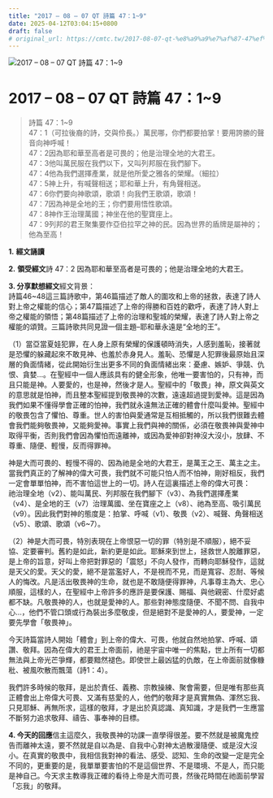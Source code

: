 ```yaml
---
title: "2017 – 08 – 07 QT 詩篇 47：1~9"
date: 2025-04-12T03:04:15+0800
draft: false
# original_url: https://cmtc.tw/2017-08-07-qt-%e8%a9%a9%e7%af%87-47%ef%bc%9a19
---
```


![2017 – 08 – 07 QT 詩篇 47：1~9](/images/qt.jpg   "2017 – 08 – 07 QT 詩篇 47：1~9")

# 2017 – 08 – 07 QT 詩篇 47：1~9

> 詩篇 47：1~9  
> 47：1（可拉後裔的詩，交與伶長。）萬民哪，你們都要拍掌！要用誇勝的聲音向神呼喊！  
> 47：2因為耶和華至高者是可畏的；他是治理全地的大君王。  
> 47：3他叫萬民服在我們以下，又叫列邦服在我們腳下。  
> 47：4他為我們選擇產業，就是他所愛之雅各的榮耀。（細拉）  
> 47：5神上升，有喊聲相送；耶和華上升，有角聲相送。  
> 47：6你們要向神歌頌，歌頌！向我們王歌頌，歌頌！  
> 47：7因為神是全地的王；你們要用悟性歌頌。  
> 47：8神作王治理萬國；神坐在他的聖寶座上。  
> 47：9列邦的君王聚集要作亞伯拉罕之神的民。因為世界的盾牌是屬神的；他為至高！

**1.** **經文誦讀**

**2.** **領受經文**詩 47：2 因為耶和華至高者是可畏的；他是治理全地的大君王。

**3. 分享默想經文**經文背景：  
詩篇46~48這三篇詩歌中，第46篇描述了敵人的圍攻和上帝的拯救，表達了詩人對上帝之權能的信心；第47篇描述了上帝的得勝和百姓的歡呼，表達了詩人對上帝之權能的領悟；第48篇描述了上帝的治理和聖城的榮耀，表達了詩人對上帝之權能的頌贊。三篇詩歌共同見證一個主題–耶和華永遠是“全地的王”。

（1）當亞當夏娃犯罪，在人身上原有榮耀的保護頓時消失，人感到羞恥，接著就是恐懼的躲藏起來不敢見神、也羞於赤身見人。羞恥、恐懼是人犯罪後最原始且深層的負面情緒，從此開始衍生出更多不同的負面情緒出來：憂慮、嫉妒、爭競、仇恨、貪婪…。在聖經中一個人應該具有的健全形象，他唯一要害怕的，只有神，而且只能是神。人要愛的，也是神，然後才是人。聖經中的「敬畏」神，原文與英文的意思就是怕神，而且整本聖經提到敬畏神的次數，遠遠超過提到愛神。這是因為我們如果不懂得學會正確的怕神，我們就永遠無法正確的體會什麼叫愛神。聖經中的敬畏包含了懼怕、尊重。世人的害怕與愛通常是互相抵觸的，所以我們很難去體會我們能夠敬畏神，又能夠愛神。事實上我們與神的關係，必須在敬畏神與愛神中取得平衡，否則我們會因為懼怕而遠離神，或因為愛神卻對神沒大沒小，放肆、不尊重、隨便、輕慢，反而得罪神。

神是大而可畏的、輕慢不得的、因為祂是全地的大君王，是萬王之王、萬主之主。當我們真正的了解神的偉大可畏，我們就不可能只怕人而不怕神，剛好相反，我們一定會單單怕神，而不害怕這世上的一切。詩人在這裏描述上帝的偉大可畏：  
祂治理全地（v2）、能叫萬民、列邦服在我們腳下（v3）、為我們選擇產業（v4）、是全地的王（v7）治理萬國、坐在寶座之上（v8）、祂為至高、吸引萬民（v9）。因此我們對神的態度是：拍掌、呼喊（v1）、敬畏（v2）、喊聲、角聲相送（v5）、歌頌、歌頌（v6~7）。

（2）神是大而可畏，特別表現在上帝恨惡一切的罪（特別是不順服），絕不妥協、定要審判。舊約是如此，新約更是如此。耶穌來到世上，拯救世人脫離罪惡，是上帝的旨意，好叫上帝把對罪惡的「震怒」不向人發作，而轉向耶穌發作，這就是天父的愛。天父的愛，絕不是當濫好人，不是視而不見，而是寬容、忍耐、等候人的悔改。凡是活出敬畏神的生命，就也是不敢隨便得罪神，凡事尊主為大、忠心順服，這樣的人，在聖經中上帝許多的應許是要保護、賜福、與他親密、什麼好處都不缺。凡敬畏神的人，也就是愛神的人。那些對神態度隨便、不聞不問、自我中心…，他們不管口頭或行為裝出多麼敬虔，但是絕對不是愛神的人，要愛神，一定要先學會「敬畏神」。

今天詩篇當詩人開始「體會」到上帝的偉大、可畏，他就自然地拍掌、呼喊、頌讚、敬拜。因為在偉大的君王上帝面前，祂是宇宙中唯一的焦點，世上所有一切都無法與上帝光芒爭輝，都要黯然褪色。即使世上最凶猛的仇敵，在上帝面前就像糠秕、被風吹散而飄蕩（詩1：4）。

我們許多時候的敬拜，是出於責任、義務、宗教操練、聚會需要，但是唯有那些真正體會出上帝偉大可畏、又滿有慈愛的人，他們的敬拜才是真實無偽、渾然忘我、只見耶穌、再無所求，這樣的敬拜，才是出於真認識、真知識，才是我們一生應當不斷努力追求敬拜、禱告、事奉神的目標。

**4. 今天的回應**信主這麼久，我敬畏神的功課一直學得很差。要不然就是被魔鬼控告而離神太遠，要不然就是自以為是、自我中心對神太過散漫隨便、或是沒大沒小。在真實的敬畏中，我相信我對神的看法、感受、認知、生命的改變一定是完全不同的，更重要的是，我單單要害怕的不是這個世界、不是環境、不是人，而只能是神自己。今天求主教導我正確的看待上帝是大而可畏，然後花時間在祂面前學習「忘我」的敬拜。